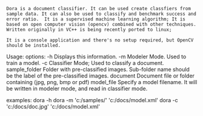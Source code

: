  
    Dora is a document classifier. It can be used create classfiers from sample data. It can also be used to classify and benchmark success and error ratio.  It is a supervised machine learning algorithm; It is based on open computer vision (opencv) combined with other techniques. Written originally in VC++ is being recently ported to linux;
    
    It is a console application and there's no setup required, but OpenCV should be installed.
    
 Usage:
   options:
      -h      	Displays this information.
      -m      	Modeler Mode. Used to train a model.
      -c      	Classifier Mode; Used to classify a document.
      sample_folder	Folder with pre-classified images. Sub-folder name should be the label of the pre-classified images.
      document 	Document file or folder containing (jpg, png, bmp or pdf)
      model_file  	Specify a model filename. It will be written in modeler mode, and read in classifier mode.

   examples:
      dora -h
      dora -m 'c:/samples/' 'c:/docs/model.xml'
      dora -c 'c:/docs/doc.jpg' 'c:/docs/model.xml'
